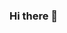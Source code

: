### Hi there 👋

<!--
**carlos614/carlos614** is a ✨ _special_ ✨ repository because its `README.md` (this file) appears on your GitHub profile.
[![trophy](https://github-profile-trophy.vercel.app/?carlos614=ryo-ma&theme=onedark)](https://github.com/ryo-ma/github-profile-trophy)
[![Anurag's GitHub stats](https://github-readme-stats.vercel.app/api?carlos614=anuraghazra)](https://github.com/anuraghazra/github-readme-stats)
![Anurag's GitHub stats](https://github-readme-stats.vercel.app/api?carlos614=anuraghazra&show_icons=true)
![Anurag's GitHub stats](https://github-readme-stats.vercel.app/api?carlos614=anuraghazra&show_icons=true&theme=dark)
[![Readme Card](https://github-readme-stats.vercel.app/api/pin/?carlos614=anuraghazra&repo=github-readme-stats)](https://github.com/anuraghazra/github-readme-stats)
[![Top Langs](https://github-readme-stats.vercel.app/api/top-langs/?carlos614=anuraghazra&layout=compact)](https://github.com/anuraghazra/github-readme-stats)

Here are some ideas to get you started:

- 🔭 I’m currently working on ...
- 🌱 I’m currently learning ...
- 👯 I’m looking to collaborate on ...
- 🤔 I’m looking for help with ...
- 💬 Ask me about ...
- 📫 How to reach me: ...
- 😄 Pronouns: ...
- ⚡ Fun fact: ...
-->
